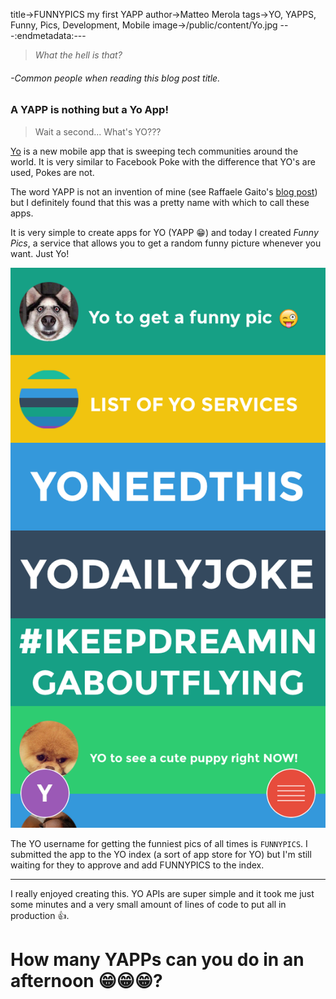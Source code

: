 title->FUNNYPICS my first YAPP
author->Matteo Merola
tags->YO, YAPPS, Funny, Pics, Development, Mobile
image->/public/content/Yo.jpg
---:endmetadata:---

> _What the hell is that?_
###### -Common people when reading this blog post title.

### A YAPP is nothing but a Yo App!
>Wait a second... What's YO???

[Yo](http://www.justyo.co) is a new mobile app that is sweeping tech communities around the world. It is very similar to Facebook Poke with the difference that YO's are used, Pokes are not.


The word YAPP is not an invention of mine (see Raffaele Gaito's [blog post](http://www.raffaelegaito.com/post/95811952422/la-mia-prima-yapp-yo-app-allyoneedis)) but I definitely found that this was a pretty name with which to call these apps.

It is very simple to create apps for YO (YAPP 😁) and today I created *Funny Pics*, a service that allows you to get a random funny picture whenever you want. Just Yo!

![My YAPP](/public/content/IMG_2240.PNG)

The YO username for getting the funniest pics of all times is `FUNNYPICS`. I submitted the app to the YO index (a sort of app store for YO) but I'm still waiting for they to approve and add FUNNYPICS to the index.

<div id="yo-button"></div>

_________

I really enjoyed creating this. YO APIs are super simple and it took me just some minutes and a very small amount of lines of code to put all in production 👍.

# How many YAPPs can you do in an afternoon 😁😁😁?

<script type="text/javascript">
  var _yoData = {
    "username": "FUNNYPICS",
    "trigger": "you want to see a really funny pic"
  };
  var s = document.createElement("script");
  s.type = "text/javascript";
  s.src = "//yoapp.s3.amazonaws.com/js/yo-button.js";
  (document.head || document.getElementsByTagName("head")[0]).appendChild(s);
</script>
